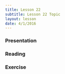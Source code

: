 ```yaml
---
title: Lesson 22
subtitle: Lesson 22 Topic
layout: lesson
date: 4/1/2016
---
```


<h3>Presentation</h3>
<h3>Reading</h3>
<h3>Exercise</h3>
